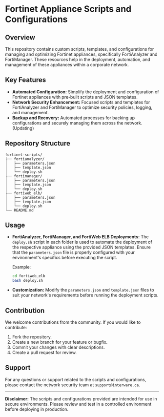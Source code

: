 
# Fortinet Appliance Scripts and Configurations

## Overview

This repository contains custom scripts, templates, and configurations for managing and optimizing Fortinet appliances, specifically FortiAnalyzer and FortiManager. These resources help in the deployment, automation, and management of these appliances within a corporate network.

## Key Features

- **Automated Configuration:** Simplify the deployment and configuration of Fortinet appliances with pre-built scripts and JSON templates.
- **Network Security Enhancement:** Focused scripts and templates for FortiAnalyzer and FortiManager to optimize security policies, logging, and management.
- **Backup and Recovery:** Automated processes for backing up configurations and securely managing them across the network.(Updating)

## Repository Structure

```
fortinet-scripts/
├── fortianalyzer/
│   ├── parameters.json
│   ├── template.json
│   └── deploy.sh
├── fortimanager/
│   ├── parameters.json
│   ├── template.json
│   └── deploy.sh
├── fortiweb_elb/
│   ├── parameters.json
│   ├── template.json
│   └── deploy.sh
└── README.md
```

## Usage

- **FortiAnalyzer, FortiManager, and FortiWeb ELB Deployments:** 
  The `deploy.sh` script in each folder is used to automate the deployment of the respective appliance using the provided JSON templates. Ensure that the `parameters.json` file is properly configured with your environment's specifics before executing the script.

  Example:

  ```bash
  cd fortiweb_elb
  bash deploy.sh
  ```

- **Customization:** Modify the `parameters.json` and `template.json` files to suit your network's requirements before running the deployment scripts.

## Contribution

We welcome contributions from the community. If you would like to contribute:

1. Fork the repository.
2. Create a new branch for your feature or bugfix.
3. Commit your changes with clear descriptions.
4. Create a pull request for review.


## Support

For any questions or support related to the scripts and configurations, please contact the network security team at `support@interware.ca`.

---

**Disclaimer:** The scripts and configurations provided are intended for use in secure environments. Please review and test in a controlled environment before deploying in production.
